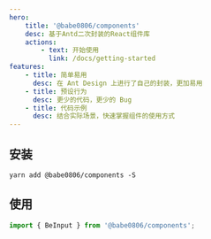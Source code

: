 ```yaml
---
hero:
    title: '@babe0806/components'
    desc: 基于Antd二次封装的React组件库
    actions:
        - text: 开始使用
          link: /docs/getting-started
features:
    - title: 简单易用
      desc: 在 Ant Design 上进行了自己的封装，更加易用
    - title: 预设行为
      desc: 更少的代码，更少的 Bug
    - title: 代码示例
      desc: 结合实际场景，快速掌握组件的使用方式
---
```


## 安装

```shell
yarn add @babe0806/components -S
```

## 使用

```js
import { BeInput } from '@babe0806/components';
```
